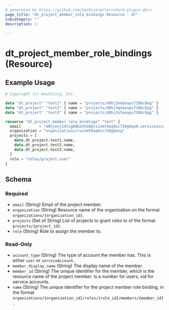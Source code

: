 ```yaml
---
# generated by https://github.com/hashicorp/terraform-plugin-docs
page_title: "dt_project_member_role_bindings Resource - dt"
subcategory: ""
description: |-
  
---
```


# dt_project_member_role_bindings (Resource)



## Example Usage

```terraform
# Copyright (c) HashiCorp, Inc.

data "dt_project" "test1" { name = "projects/d0hj3ndaoups738bc8og" }
data "dt_project" "test2" { name = "projects/d0hj3qdaoups738bc8pg" }
data "dt_project" "test3" { name = "projects/d0hj3s5aoups738bc8qg" }

resource "dt_project_member_role_bindings" "test" {
  email        = "d0hjenj24tsg00b24tb0@cvinmt9aq9sc738g6ep0.serviceaccount.d21s.com"
  organization = "organizations/cvinmt9aq9sc738g6eog"
  projects = [
    data.dt_project.test1.name,
    data.dt_project.test2.name,
    data.dt_project.test3.name,
  ]
  role = "roles/project.user"
}
```

<!-- schema generated by tfplugindocs -->
## Schema

### Required

- `email` (String) Email of the project member.
- `organization` (String) Resource name of the organization on the format `organizations/{organization_id}`.
- `projects` (Set of String) List of projects to grant roles to of the format `projects/{project_id}`.
- `role` (String) Role to assign the member to.

### Read-Only

- `account_type` (String) The type of account the member has. This is either `user` or `serviceAccount`.
- `member_display_name` (String) The display name of the member.
- `member_id` (String) The unique identifier for the member, which is the resource name of the project member. Is a number for users, xid for service accounts.
- `name` (String) The unique identifier for the project member role binding, in the format `organizations/{organization_id}/roles/{role_id}/members/{member_id}`.
